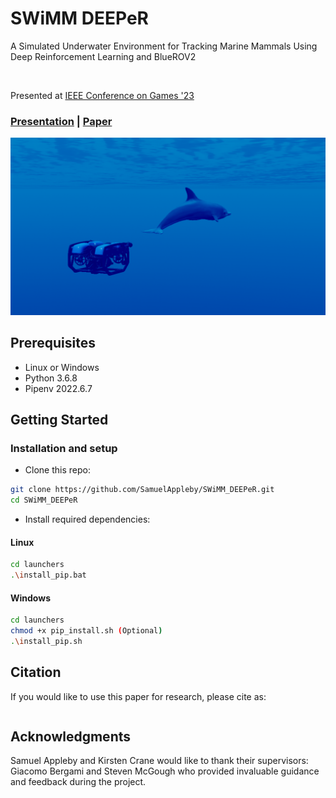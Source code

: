 # SWiMM DEEPeR
A Simulated Underwater Environment for Tracking Marine Mammals Using Deep Reinforcement Learning and BlueROV2

<br>

Presented at [IEEE Conference on Games '23](https://2023.ieee-cog.org/)

### [Presentation]() | [Paper]()

<img src="docs/assets/environment.png" width="1000px"/>

## Prerequisites
- Linux or Windows
- Python 3.6.8
- Pipenv 2022.6.7

## Getting Started
### Installation and setup
- Clone this repo:
```bash
git clone https://github.com/SamuelAppleby/SWiMM_DEEPeR.git
cd SWiMM_DEEPeR
```

- Install required dependencies:
#### Linux
```bash
cd launchers
.\install_pip.bat
```
#### Windows
```bash
cd launchers
chmod +x pip_install.sh (Optional)
.\install_pip.sh
```

## Citation
If you would like to use this paper for research, please cite as:

```
```


## Acknowledgments
Samuel Appleby and Kirsten Crane would like to thank their supervisors: Giacomo Bergami and Steven McGough who provided invaluable guidance and feedback during the project.
